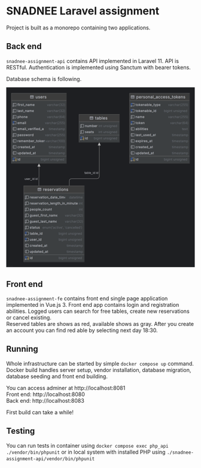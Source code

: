 # SNADNEE Laravel assignment

Project is built as a monorepo containing two applications.

## Back end
`snadnee-assignment-api` contains API implemented in Laravel 11.
API is RESTful. Authentication is implemented using Sanctum with 
bearer tokens.

Database schema is following.

![title](erd.png)

## Front end
`snadnee-assignment-fe` contains front end single page application implemented in Vue.js 3.
Front end app contains login and registration abilities. Logged users can search for 
free tables, create new reservations or cancel existing.\
Reserved tables are shows as red, available shows as gray. After you create an account you can find
red able by selecting next day 18:30.

## Running
Whole infrastructure can be started by simple `docker compose up` command. Docker build handles
server setup, vendor installation, database migration, database seeding and front end building.

You can access adminer at http://localhost:8081\
Front end: http://localhost:8080\
Back end: http://localhost:8083

First build can take a while!
## Testing
You can run tests in container using `docker compose exec php_api ./vendor/bin/phpunit`
or in local system with installed PHP using `./snadnee-assignment-api/vendor/bin/phpunit`